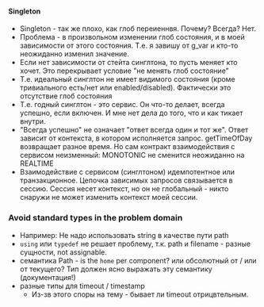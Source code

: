 #### Singleton
* Singleton - так же плохо, как глоб переиеннвя. Почему? Всегда? Нет. 
* Проблема - в произвольном изменении глоб состояния, и в моей зависимости от этого состояния. Т.е. я завишу от g_var и кто-то неожиданно изменил значение.
* Если нет зависимости от стейта синглтона, то пусть меняет кто хочет. Это перекрывает условие "не менять глоб состояние"
* Т.е. идеальный синглтон не имеет видимого состояния (кроме тривиального есть/нет или enabled/disabled). Фактически это отсутствие глоб состояния
* Т.е. годный синглтон - это сервис. Он что-то делает, всегда успешно, если включен. И мне нет дела до того, что и как тикает внутри.
* "Всегда успешно" не означает "ответ всегда один и тот же". Ответ зависит от контекста, в котором исполняется запрос. getTimeOfDay возвращает разное время. Но сам контракт взаимодействия с сервисом неизменный: MONOTONIC не сменится неожиданно на REALTIME
* Взаимодействие с сервисом (синглтоном) идемпотентное или транзакционное. Цепочка зависимых запросов связывается в сессию. Сессия несет контекст, но он не глобальный - никто снаружи не может изменить контекст моей сессии.

### Avoid standard types in the problem domain
* Например: Не надо использовать string в качестве пути path
* `using` или `typedef` не решает проблему, т.к. path и filename - разные сущности, not assignable.
* семантика Path - is the `home` per component? или обсолютный от / или от текущего? Тип должен ясно выражать эту семантику (документация!)  
* разные типы для timeout / timestamp
    * Из-зв этого споры на тему - бывает ли timeout отрицвтельным. 
